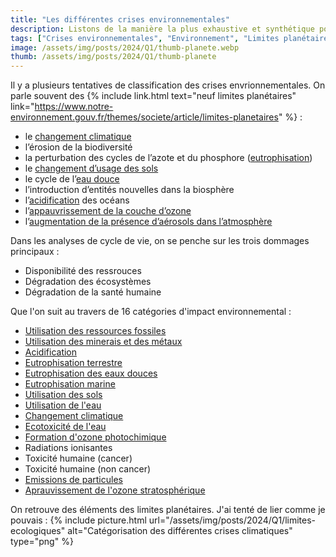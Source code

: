```yaml
---
title: "Les différentes crises environnementales"
description: Listons de la manière la plus exhaustive et synthétique possible les différentes  crises environnementales
tags: ["Crises environnementales", "Environnement", "Limites planétaires", "Planète"]
image: /assets/img/posts/2024/Q1/thumb-planete.webp
thumb: /assets/img/posts/2024/Q1/thumb-planete
---
```


Il y a plusieurs tentatives de classification des crises envrionnementales. On parle souvent des {% include link.html text="neuf limites planétaires" link="https://www.notre-environnement.gouv.fr/themes/societe/article/limites-planetaires" %} :

- le [changement climatique ](/blog/2024/05/21/changement-climatique)
- l’érosion de la biodiversité
- la perturbation des cycles de l’azote et du phosphore ([eutrophisation](/blog/2024/01/17/eutrophisation))
- le [changement d’usage des sols](/blog/2024/09/30/changement-affectaction-sols)
- le cycle de l’[eau douce](/blog/2024/01/22/utilisation-eau)
- l’introduction d’entités nouvelles dans la biosphère
- l’[acidification](/blog/2024/03/05/acidification) des océans
- l’[appauvrissement de la couche d’ozone](/blog/2024/06/25/depletion-ozone-stratospherique)
- l’[augmentation de la présence d’aérosols dans l’atmosphère](/blog/2024/07/10/particules)

Dans les analyses de cycle de vie, on se penche sur les trois dommages principaux : 
- Disponibilité des ressrouces
- Dégradation des écosystèmes
- Dégradation de la santé humaine

Que l'on suit au travers de 16 catégories d'impact environnemental :
- [Utilisation des ressources fossiles](/blog/2024/04/30/epuisement-ressources-fossiles)
- [Utilisation des minerais et des métaux](/blog/2024/05/27/utilisation-des-metaux)
- [Acidification](/blog/2024/03/05/acidification)
- [Eutrophisation terrestre](/blog/2024/01/17/eutrophisation)
- [Eutrophisation des eaux douces](/blog/2024/01/17/eutrophisation)
- [Eutrophisation marine](/blog/2024/01/17/eutrophisation)
- [Utilisation des sols](/blog/2024/09/30/changement-affectaction-sols)
- [Utilisation de l'eau](/blog/2024/01/22/utilisation-eau)
- [Changement climatique](/blog/2024/05/21/changement-climatique)
- [Ecotoxicité de l'eau ](/blog/2024/01/30/ecotoxicite-eau)
- [Formation d'ozone photochimique](/blog/2024/07/30/formation-ozone-photochimique)
- Radiations ionisantes
- Toxicité humaine (cancer)
- Toxicité humaine (non cancer)
- [Emissions de particules](/blog/2024/07/10/particules)
- [Aprauvissement de l'ozone stratosphérique](/blog/2024/06/25/depletion-ozone-stratospherique)

On retrouve des éléments des limites planétaires. J'ai tenté de lier comme je pouvais :
{% include picture.html 
    url="/assets/img/posts/2024/Q1/limites-ecologiques"
    alt="Catégorisation des différentes crises climatiques"
    type="png"
%}